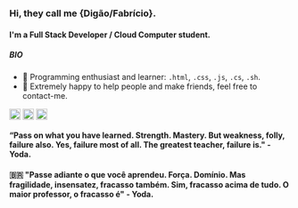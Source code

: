 
### Hi, they call me {Digão/Fabrício}. 

#### I'm a Full Stack Developer / Cloud Computer student.

##### BIO
- 🌱 Programming enthusiast and learner: `.html`, `.css`, `.js`, `.cs`, `.sh`.
- 🤝 Extremely happy to help people and make friends, feel free to contact-me.

<a href="https://t.me/fabrjcio" target="blank"><img align="center" src="https://raw.githubusercontent.com/fadetobash/fadetobash/1dd31af03e6852073519712a4a27852b97efd2d3/assets/telegram.svg" alt="fabricio.sousa#3979" height="20" width="20" /></a>
<a href="https://discord.gg/fabricio.sousa#3979" target="blank"><img align="center" src="https://raw.githubusercontent.com/fadetobash/fadetobash/ee09c1825a9767153fe975e3eac277efcd175360/assets/discord.svg" alt="fabricio.sousa#3979" height="20" width="20" /></a>
<a href="mailto:fabrjcio@gmail.com" target="blank"><img align="center" src="https://raw.githubusercontent.com/fadetobash/fadetobash/ee09c1825a9767153fe975e3eac277efcd175360/assets/gmail.svg" alt="fabricio.sousa#3979" height="20" width="20" /></a>
</p>

#### “Pass on what you have learned. Strength. Mastery. But weakness, folly, failure also. Yes, failure most of all. The greatest teacher, failure is." - Yoda.

#### :brazil: "Passe adiante o que você aprendeu. Força. Domínio. Mas fragilidade, insensatez, fracasso também. Sim, fracasso acima de tudo. O maior professor, o fracasso é" - Yoda. 
